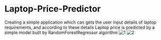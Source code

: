# Laptop-Price-Predictor
Creating a simple application which can gets the user input details of laptop requirements, and according to these details Laptop price is predicted by a simple model built by RandomForestRegressor algorithm 
![1](https://github.com/PrabhashanaMadhubhasha/Laptop-Price-Predictor/assets/115767667/c8497983-3019-4193-9ef7-43a580839857)
![2](https://github.com/PrabhashanaMadhubhasha/Laptop-Price-Predictor/assets/115767667/99600383-7728-4838-a360-54b5a2956c35)

